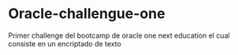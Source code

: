 # Oracle-challengue-one
Primer challenge del bootcamp de oracle one next education el cual consiste en un encriptado de texto

